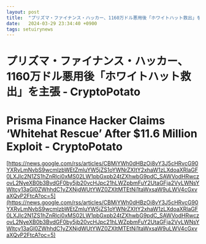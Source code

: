 ```yaml
---
layout: post
title:  "プリズマ・ファイナンス・ハッカー、1160万ドル悪用後「ホワイトハット救出」を主張 - CryptoPotato"
date:   2024-03-29 23:34:40 +0900
tags: setuirynews 
---
```


# プリズマ・ファイナンス・ハッカー、1160万ドル悪用後「ホワイトハット救出」を主張 - CryptoPotato



# Prisma Finance Hacker Claims ‘Whitehat Rescue’ After $11.6 Million Exploit - CryptoPotato

[https://news.google.com/rss/articles/CBMiYWh0dHBzOi8vY3J5cHRvcG90YXRvLmNvbS9wcmlzbWEtZmluYW5jZS1oYWNrZXItY2xhaW1zLXdoaXRlaGF0LXJlc2N1ZS1hZnRlci0xMS02LW1pbGxpb24tZXhwbG9pdC_SAWVodHRwczovL2NyeXB0b3BvdGF0by5jb20vcHJpc21hLWZpbmFuY2UtaGFja2VyLWNsYWltcy13aGl0ZWhhdC1yZXNjdWUtYWZ0ZXItMTEtNi1taWxsaW9uLWV4cGxvaXQvP2FtcA?oc=5](https://news.google.com/rss/articles/CBMiYWh0dHBzOi8vY3J5cHRvcG90YXRvLmNvbS9wcmlzbWEtZmluYW5jZS1oYWNrZXItY2xhaW1zLXdoaXRlaGF0LXJlc2N1ZS1hZnRlci0xMS02LW1pbGxpb24tZXhwbG9pdC_SAWVodHRwczovL2NyeXB0b3BvdGF0by5jb20vcHJpc21hLWZpbmFuY2UtaGFja2VyLWNsYWltcy13aGl0ZWhhdC1yZXNjdWUtYWZ0ZXItMTEtNi1taWxsaW9uLWV4cGxvaXQvP2FtcA?oc=5)

